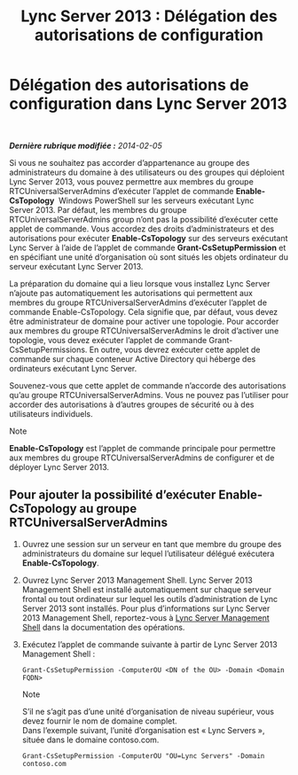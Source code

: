 ﻿---
title: 'Lync Server 2013 : Délégation des autorisations de configuration'
TOCTitle: Délégation des autorisations de configuration
ms:assetid: 9dca1683-4c69-4534-8ebe-6bd635cbae49
ms:mtpsurl: https://technet.microsoft.com/fr-fr/library/Gg412735(v=OCS.15)
ms:contentKeyID: 49298330
ms.date: 05/20/2016
mtps_version: v=OCS.15
ms.translationtype: HT
---

# Délégation des autorisations de configuration dans Lync Server 2013

 

_**Dernière rubrique modifiée :** 2014-02-05_

Si vous ne souhaitez pas accorder d’appartenance au groupe des administrateurs du domaine à des utilisateurs ou des groupes qui déploient Lync Server 2013, vous pouvez permettre aux membres du groupe RTCUniversalServerAdmins d’exécuter l’applet de commande **Enable-CsTopology**  Windows PowerShell sur les serveurs exécutant Lync Server 2013. Par défaut, les membres du groupe RTCUniversalServerAdmins group n’ont pas la possibilité d’exécuter cette applet de commande. Vous accordez des droits d’administrateurs et des autorisations pour exécuter **Enable-CsTopology** sur des serveurs exécutant Lync Server à l’aide de l’applet de commande **Grant-CsSetupPermission** et en spécifiant une unité d’organisation où sont situés les objets ordinateur du serveur exécutant Lync Server 2013.

La préparation du domaine qui a lieu lorsque vous installez Lync Server n’ajoute pas automatiquement les autorisations qui permettent aux membres du groupe RTCUniversalServerAdmins d’exécuter l’applet de commande Enable-CsTopology. Cela signifie que, par défaut, vous devez être administrateur de domaine pour activer une topologie. Pour accorder aux membres du groupe RTCUniversalServerAdmins le droit d’activer une topologie, vous devez exécuter l’applet de commande Grant-CsSetupPermissions. En outre, vous devrez exécuter cette applet de commande sur chaque conteneur Active Directory qui héberge des ordinateurs exécutant Lync Server.

Souvenez-vous que cette applet de commande n’accorde des autorisations qu’au groupe RTCUniversalServerAdmins. Vous ne pouvez pas l’utiliser pour accorder des autorisations à d’autres groupes de sécurité ou à des utilisateurs individuels.

> [!NOTE]  
> <strong>Enable-CsTopology</strong> est l’applet de commande principale pour permettre aux membres du groupe RTCUniversalServerAdmins de configurer et de déployer Lync Server 2013.

## Pour ajouter la possibilité d’exécuter Enable-CsTopology au groupe RTCUniversalServerAdmins

1.  Ouvrez une session sur un serveur en tant que membre du groupe des administrateurs du domaine sur lequel l’utilisateur délégué exécutera **Enable-CsTopology**.

2.  Ouvrez Lync Server 2013 Management Shell. Lync Server 2013 Management Shell est installé automatiquement sur chaque serveur frontal ou tout ordinateur sur lequel les outils d’administration de Lync Server 2013 sont installés. Pour plus d’informations sur Lync Server 2013 Management Shell, reportez-vous à [Lync Server Management Shell](lync-server-2013-lync-server-management-shell.md) dans la documentation des opérations.

3.  Exécutez l’applet de commande suivante à partir de Lync Server 2013 Management Shell :
    
        Grant-CsSetupPermission -ComputerOU <DN of the OU> -Domain <Domain FQDN>
    
    > [!NOTE]  
    > S’il ne s’agit pas d’une unité d’organisation de niveau supérieur, vous devez fournir le nom de domaine complet.    
    Dans l’exemple suivant, l’unité d’organisation est « Lync Servers », située dans le domaine contoso.com.
    
        Grant-CsSetupPermission -ComputerOU "OU=Lync Servers" -Domain contoso.com

